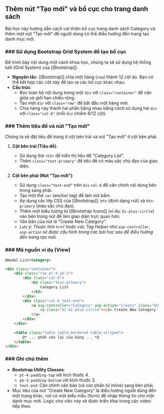 ## Thêm nút "Tạo mới" và bố cục cho trang danh sách

Bài học này hướng dẫn cách cải thiện bố cục trang danh sách Category và thêm một nút "Tạo mới" để người dùng có thể điều hướng đến trang tạo danh mục mới.

### ### Sử dụng Bootstrap Grid System để tạo bố cục

Để trình bày nội dung một cách khoa học, chúng ta sẽ sử dụng hệ thống lưới (Grid System) của [[Bootstrap]].

-   **Nguyên tắc**: [[Bootstrap]] chia một hàng (`row`) thành 12 cột ảo. Bạn có thể kết hợp các cột này để tạo ra các bố cục khác nhau.
-   **Cấu trúc**:
    -   Bọc toàn bộ nội dung trong một `div` với `class="container"` để căn giữa và giới hạn chiều rộng.
    -   Tạo một `div` với `class="row"` để bắt đầu một hàng mới.
    -   Chia hàng này thành hai phần bằng nhau bằng cách sử dụng hai `div` với `class="col-6"` (mỗi `div` chiếm 6/12 cột).

### ### Thêm tiêu đề và nút "Tạo mới"

Chúng ta sẽ đặt tiêu đề trang ở cột bên trái và nút "Tạo mới" ở cột bên phải.

1.  **Cột bên trái (Tiêu đề)**:
    -   Sử dụng thẻ `<h2>` để hiển thị tiêu đề "Category List".
    -   Thêm `class="text-primary"` để tiêu đề có màu sắc chủ đạo của giao diện.

2.  **Cột bên phải (Nút "Tạo mới")**:
    -   Sử dụng `class="text-end"` trên `div` `col-6` để căn chỉnh nội dung bên trong sang phải.
    -   Tạo một thẻ `<a>` (anchor tag) để làm nút bấm.
    -   Áp dụng các lớp CSS của [[Bootstrap]]: `btn` (định dạng nút) và `btn-primary` (màu sắc chủ đạo).
    -   Thêm một biểu tượng từ [[Bootstrap Icons]] (ví dụ: `bi-plus-circle`) vào bên trong nút để làm giao diện trực quan hơn.
    -   Văn bản của nút là "Create New Category".
    -   *Lưu ý: Thuộc tính `href` hoặc các Tag Helper như `asp-controller`, `asp-action` sẽ được cấu hình trong các bài học sau để điều hướng đến trang tạo mới.*

### ### Mã nguồn ví dụ (View)

```html name=Views/Category/Index.cshtml
@model List<Category>

<div class="container">
    <div class="row pt-4 pb-3">
        <div class="col-6">
            <h2 class="text-primary">
                Category List
            </h2>
        </div>
        <div class="col-6 text-end">
            <a asp-controller="Category" asp-action="Create" class="btn btn-primary">
                <i class="bi bi-plus-circle"></i> Create New Category
            </a>
        </div>
    </div>
    
    <table class="table table-bordered table-striped">
        @* ... phần còn lại của bảng ... *@
    </table>
</div>
```

### ### Ghi chú thêm

-   **Bootstrap Utility Classes**:
    -   `pt-4`: `padding-top` với kích thước 4.
    -   `pb-3`: `padding-bottom` với kích thước 3.
    -   `text-end`: Căn chỉnh văn bản (và các phần tử inline) sang bên phải.
-   Mục tiêu của nút "Create New Category" là điều hướng người dùng đến một trang khác, nơi có một biểu mẫu (form) để nhập thông tin cho một danh mục mới. Logic cho việc này sẽ được triển khai trong các video tiếp theo.

